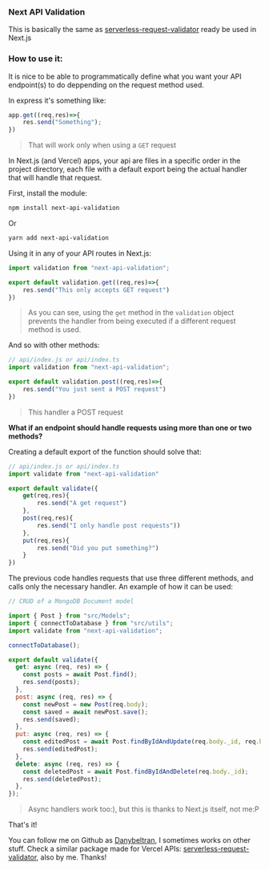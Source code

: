 ###  Next API Validation

This is basically the same as [serverless-request-validator](https://www.npmjs.com/package/serverless-request-validator) ready be used in Next.js

### How to use it:

It is nice to be able to programmatically define what you want your API endpoint(s) to do deppending on the request method used.

In express it's something like:

```js
app.get((req,res)=>{
    res.send("Something");
})
```
> That will work only when using a `GET` request

In Next.js (and Vercel) apps, your api are files in a specific order in the project directory, each file with a default export being the actual handler that will handle that request.

First, install the module:

```sh
npm install next-api-validation
```
Or
```sh
yarn add next-api-validation
```

Using it in any of your API routes in Next.js:

```js
import validation from "next-api-validation";

export default validation.get((req,res)=>{
    res.send("This only accepts GET request")
})
```
> As you can see, using the `get` method in the `validation` object prevents the handler from being executed if a different request method is used.

And so with other methods:


```js
// api/index.js or api/index.ts
import validation from "next-api-validation";

export default validation.post((req,res)=>{
    res.send("You just sent a POST request")
})
```
> This handler a POST request

**What if an endpoint should handle requests using more than one or two methods?**

Creating a default export of the function should solve that:

```js
// api/index.js or api/index.ts
import validate from "next-api-validation"

export default validate({
    get(req,res){
        res.send("A get request")
    },
    post(req,res){
        res.send("I only handle post requests"))
    },
    put(req,res){
        res.send("Did you put something?")
    }
})
```

The previous code handles requests that use three different methods, and calls only the necessary handler. An example of how it can be used:

```js
// CRUD of a MongoDB Document model

import { Post } from "src/Models";
import { connectToDatabase } from "src/utils";
import validate from "next-api-validation";

connectToDatabase();

export default validate({
  get: async (req, res) => {
    const posts = await Post.find();
    res.send(posts);
  },
  post: async (req, res) => {
    const newPost = new Post(req.body);
    const saved = await newPost.save();
    res.send(saved);
  },
  put: async (req, res) => {
    const editedPost = await Post.findByIdAndUpdate(req.body._id, req.body);
    res.send(editedPost);
  },
  delete: async (req, res) => {
    const deletedPost = await Post.findByIdAndDelete(req.body._id);
    res.send(deletedPost);
  },
});
```
> Async handlers work too:), but this is thanks to Next.js itself, not me:P

That's it!

You can follow me on Github as [Danybeltran](https://github.com/danybeltran),  I sometimes works on other stuff. Check a similar package made for Vercel APIs: [serverless-request-validator](https://www.npmjs.com/package/serverless-request-validator), also by me. Thanks!
